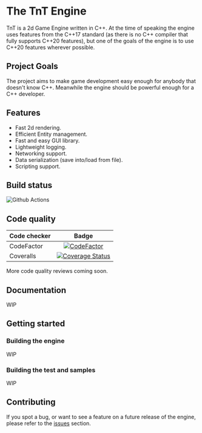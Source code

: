 # The TnT Engine

TnT is a 2d Game Engine written in C++. At the time of speaking the engine uses features from the C++17 standard (as there is no C++ compiler that fully supports C++20 features), but one of the goals of the engine is to use C++20 features wherever possible.

## Project Goals

The project aims to make game development easy enough for anybody that doesn't know C++. Meanwhile the engine should be powerful enough for a C++ developer.

## Features

* Fast 2d rendering.
* Efficient Entity management.
* Fast and easy GUI library.
* Lightweight logging.
* Networking support.
* Data serialization (save into/load from file).
* Scripting support.

## Build status
![Github Actions](https://github.com/TerensTare/tnt/workflows/CI/badge.svg)

## Code quality

|Code checker | Badge
|:------------|:-----:
|CodeFactor   | [![CodeFactor](https://www.codefactor.io/repository/github/terenstare/tnt/badge)](https://www.codefactor.io/repository/github/terenstare/tnt)
| Coveralls   |[![Coverage Status](https://coveralls.io/repos/github/TerensTare/tnt/badge.svg?branch=master)](https://coveralls.io/github/TerensTare/tnt?branch=master)
More code quality reviews coming soon.

## Documentation
WIP

## Getting started

### Building the engine
WIP

### Building the test and samples
WIP

## Contributing
If you spot a bug, or want to see a feature on a future release of the engine, please refer to the [issues](https://github.com/TerensTare/tnt/issues) section.